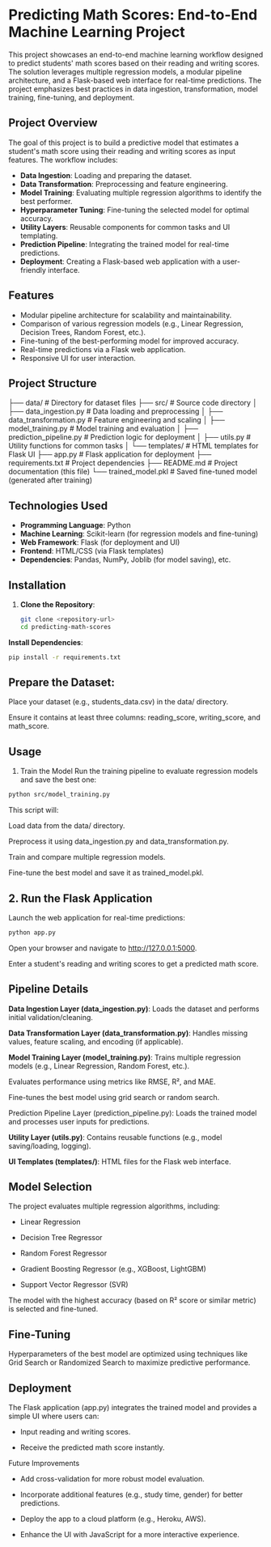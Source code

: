 # Predicting Math Scores: End-to-End Machine Learning Project

This project showcases an end-to-end machine learning workflow designed to predict students' math scores based on their reading and writing scores. The solution leverages multiple regression models, a modular pipeline architecture, and a Flask-based web interface for real-time predictions. The project emphasizes best practices in data ingestion, transformation, model training, fine-tuning, and deployment.

## Project Overview

The goal of this project is to build a predictive model that estimates a student's math score using their reading and writing scores as input features. The workflow includes:

- **Data Ingestion**: Loading and preparing the dataset.
- **Data Transformation**: Preprocessing and feature engineering.
- **Model Training**: Evaluating multiple regression algorithms to identify the best performer.
- **Hyperparameter Tuning**: Fine-tuning the selected model for optimal accuracy.
- **Utility Layers**: Reusable components for common tasks and UI templating.
- **Prediction Pipeline**: Integrating the trained model for real-time predictions.
- **Deployment**: Creating a Flask-based web application with a user-friendly interface.

## Features

- Modular pipeline architecture for scalability and maintainability.
- Comparison of various regression models (e.g., Linear Regression, Decision Trees, Random Forest, etc.).
- Fine-tuning of the best-performing model for improved accuracy.
- Real-time predictions via a Flask web application.
- Responsive UI for user interaction.

## Project Structure

├── data/ # Directory for dataset files
├── src/ # Source code directory
│ ├── data_ingestion.py # Data loading and preprocessing
│ ├── data_transformation.py # Feature engineering and scaling
│ ├── model_training.py # Model training and evaluation
│ ├── prediction_pipeline.py # Prediction logic for deployment
│ ├── utils.py # Utility functions for common tasks
│ └── templates/ # HTML templates for Flask UI
├── app.py # Flask application for deployment
├── requirements.txt # Project dependencies
├── README.md # Project documentation (this file)
└── trained_model.pkl # Saved fine-tuned model (generated after training)

## Technologies Used

- **Programming Language**: Python
- **Machine Learning**: Scikit-learn (for regression models and fine-tuning)
- **Web Framework**: Flask (for deployment and UI)
- **Frontend**: HTML/CSS (via Flask templates)
- **Dependencies**: Pandas, NumPy, Joblib (for model saving), etc.

## Installation

1. **Clone the Repository**:
   ```bash
   git clone <repository-url>
   cd predicting-math-scores
   ```

**Install Dependencies**:
```bash
pip install -r requirements.txt
```
## Prepare the Dataset:
Place your dataset (e.g., students_data.csv) in the data/ directory.

Ensure it contains at least three columns: reading_score, writing_score, and math_score.

## Usage
1. Train the Model
Run the training pipeline to evaluate regression models and save the best one:

```bash
python src/model_training.py
```

This script will:

Load data from the data/ directory.

Preprocess it using data_ingestion.py and data_transformation.py.

Train and compare multiple regression models.

Fine-tune the best model and save it as trained_model.pkl.

## 2. Run the Flask Application
Launch the web application for real-time predictions:

```bash
python app.py
```
Open your browser and navigate to http://127.0.0.1:5000.

Enter a student's reading and writing scores to get a predicted math score.

## Pipeline Details
**Data Ingestion Layer (data_ingestion.py)**:
Loads the dataset and performs initial validation/cleaning.

**Data Transformation Layer (data_transformation.py)**:
Handles missing values, feature scaling, and encoding (if applicable).

**Model Training Layer (model_training.py)**:
Trains multiple regression models (e.g., Linear Regression, Random Forest, etc.).

Evaluates performance using metrics like RMSE, R², and MAE.

Fine-tunes the best model using grid search or random search.

Prediction Pipeline Layer (prediction_pipeline.py):
Loads the trained model and processes user inputs for predictions.

**Utility Layer (utils.py)**:
Contains reusable functions (e.g., model saving/loading, logging).

**UI Templates (templates/)**:
HTML files for the Flask web interface.

## Model Selection
The project evaluates multiple regression algorithms, including:

 - Linear Regression

 - Decision Tree Regressor

 - Random Forest Regressor

- Gradient Boosting Regressor (e.g., XGBoost, LightGBM)

- Support Vector Regressor (SVR)

The model with the highest accuracy (based on R² score or similar metric) is selected and fine-tuned.

## Fine-Tuning
Hyperparameters of the best model are optimized using techniques like Grid Search or Randomized Search to maximize predictive performance.

## Deployment
The Flask application (app.py) integrates the trained model and provides a simple UI where users can:

 - Input reading and writing scores.

 - Receive the predicted math score instantly.

Future Improvements
- Add cross-validation for more robust model evaluation.

- Incorporate additional features (e.g., study time, gender) for better predictions.

- Deploy the app to a cloud platform (e.g., Heroku, AWS).

- Enhance the UI with JavaScript for a more interactive experience.
